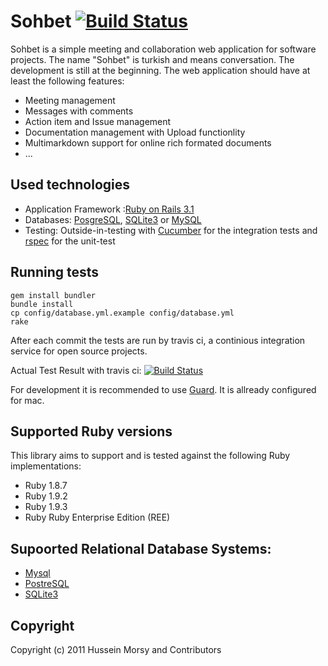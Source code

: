 # Sohbet [![Build Status](https://secure.travis-ci.org/HusseinMorsy/sohbet.png)](http://travis-ci.org/HusseinMorsy/sohbet)


Sohbet is a simple meeting and collaboration web application for software projects.
The name "Sohbet" is turkish and means conversation.
The development is still at the beginning. The web application should
have at least the following features:

* Meeting management
* Messages with comments
* Action item and Issue management
* Documentation management with Upload functionlity
* Multimarkdown support for online rich formated documents
* ...

## Used technologies

* Application Framework :[Ruby on Rails
  3.1]("http://www.rubyonrails.org")
* Databases: [PosgreSQL]("http://www.postgresql.org/"), [SQLite3]("http://www.sqlite.org/") or [MySQL]("http://www.mysql.com")
* Testing: Outside-in-testing with  [Cucumber]("http://cukes.info/") for
  the integration tests and [rspec](https://www.relishapp.com/rspec) for the unit-test

## Running tests

    gem install bundler
    bundle install
    cp config/database.yml.example config/database.yml
    rake


After each commit the tests are run by travis ci, a continious
integration service for open source projects.

Actual Test Result with travis ci: [![Build Status](https://secure.travis-ci.org/HusseinMorsy/sohbet.png)](http://travis-ci.org/HusseinMorsy/sohbet)

For development it is recommended to use [Guard](https://github.com/guard/guard). It is allready configured for mac.

## Supported Ruby versions

This library aims to support and is tested against the following Ruby implementations:

* Ruby 1.8.7
* Ruby 1.9.2
* Ruby 1.9.3
* Ruby Ruby Enterprise Edition (REE)

## Supoorted Relational Database Systems:

* [Mysql](http://www.mysql.com/)
* [PostreSQL](http://www.postgresql.org/)
* [SQLite3](http://www.sqlite.org/)

## Copyright

Copyright (c) 2011 Hussein Morsy and Contributors
